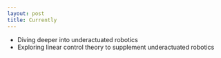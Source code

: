 ```yaml
---
layout: post
title: Currently
---
```

- Diving deeper into underactuated robotics  
- Exploring linear control theory to supplement underactuated robotics
